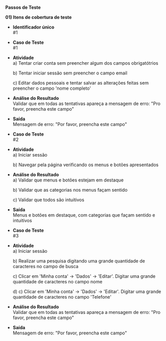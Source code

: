 **Passos de Teste**

**01) Itens de cobertura de teste** <br>
- **Identificador único** <br>
    #1
- **Caso de Teste** <br>
    #1

- **Atividade** <br>
    a) Tentar criar conta sem preencher algum dos campos obrigatótrios <br>
    
    b) Tentar iniciar sessão sem preencher o campo email <br>

    c) Editar dados pessoais e tentar salvar as alterações feitas sem preencher o campo 'nome completo' <br>

- **Análise do Resultado** <br>
    Validar que em todas as tentativas apareça a mensagem de erro: "Pro favor, preencha este campo" <br>

- **Saída** <br>
    Mensagem de erro: "Por favor, preencha este campo" <br>

- **Caso de Teste** <br>
    #2

- **Atividade** <br>
    a) Iniciar sessão <br>
    
    b) Navegar pela página verificando os menus e botões apresentados <br>

- **Análise do Resultado** <br>
    a) Validar que menus e botões estejam em destaque <br>

    b) Validar que as categorias nos menus façam sentido <br>

    c) Validar que todos são intuitivos 

- **Saída** <br>
    Menus e botões em destaque, com categorias que façam sentido e intuitivos <br>

- **Caso de Teste** <br>
    #3

- **Atividade** <br>
    a) Iniciar sessão <br>

    b) Realizar uma pesquisa digitando uma grande quantidade de caracteres no campo de busca <br>
    
    c) Clicar em 'Minha conta' -> 'Dados' -> 'Editar'. Digitar uma grande quantidade de caracteres no campo nome <br>

    d) c) Clicar em 'Minha conta' -> 'Dados' -> 'Editar'. Digitar uma grande quantidade de caracteres no campo 'Telefone' <br>

- **Análise do Resultado** <br>
    Validar que em todas as tentativas apareça a mensagem de erro: "Pro favor, preencha este campo" <br>

- **Saída** <br>
    Mensagem de erro: "Por favor, preencha este campo"